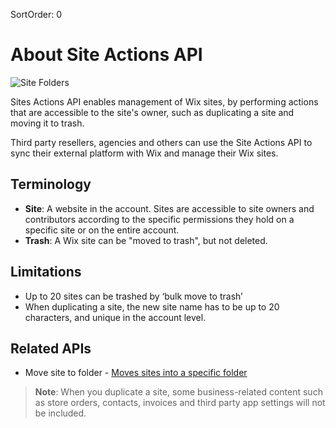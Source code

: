 SortOrder: 0
# About Site Actions API

![Site Folders](../docs/site-actions.jpg)

Sites Actions API enables management of Wix sites, by performing actions that are accessible to the site's owner, such as duplicating a site and moving it to trash.

Third party resellers, agencies and others can use the Site Actions API to sync their external platform with Wix and manage their Wix sites.

## Terminology
* **Site**:  A website in the account. Sites are accessible to site owners and contributors according to the specific permissions they hold on a specific site or on the entire account.
* **Trash**: A Wix site can be "moved to trash", but not deleted.

## Limitations
* Up to 20 sites can be trashed by ‘bulk move to trash’
* When duplicating a site, the new site name has to be up to 20 characters, and unique in the account level.

## Related APIs

* Move site to folder - [Moves sites into a specific folder](https://dev.wix.com/api/rest/account-level-apis/site-folders/move-sites-to-folder)

> **Note**: When you duplicate a site, some business-related content such as store orders, contacts, invoices and third party app settings will not be included.
